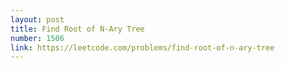 ```yaml
---
layout: post
title: Find Root of N-Ary Tree
number: 1506
link: https://leetcode.com/problems/find-root-of-n-ary-tree
---
```

